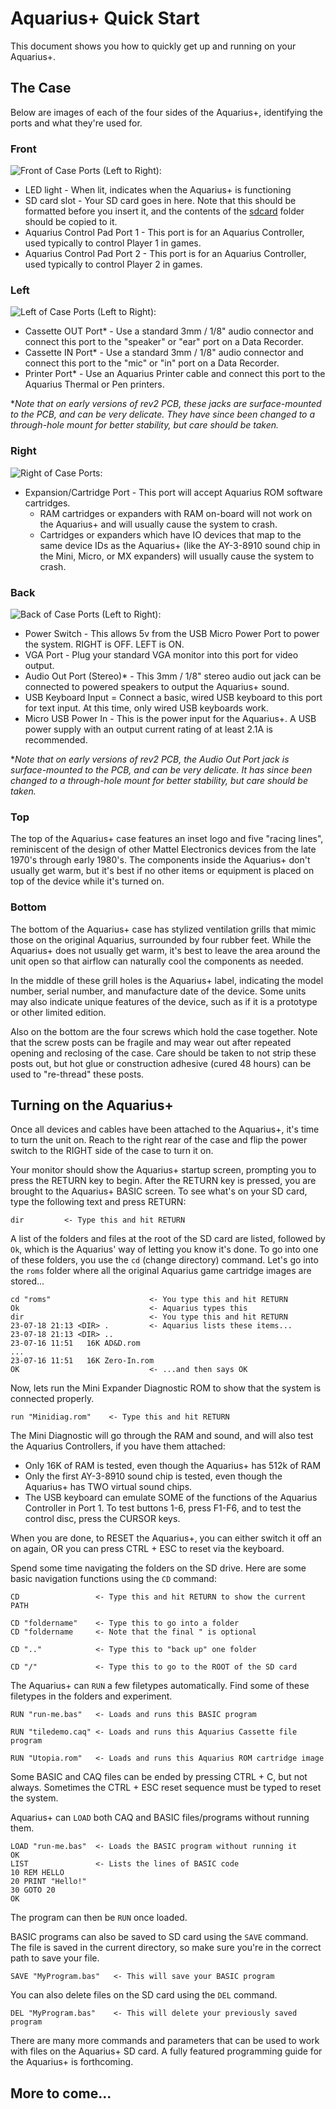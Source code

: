# Aquarius+ Quick Start

This document shows you how to quickly get up and running on your Aquarius+.

## The Case
Below are images of each of the four sides of the Aquarius+, identifying the ports and what they're used for.

### Front
![Front of Case](images/aqp_front.jpg)
Ports (Left to Right):
- LED light - When lit, indicates when the Aquarius+ is functioning
- SD card slot - Your SD card goes in here. Note that this should be formatted before you insert it, and the contents of the [sdcard](sdcard) folder should be copied to it.
- Aquarius Control Pad Port 1 - This port is for an Aquarius Controller, used typically to control Player 1 in games.
- Aquarius Control Pad Port 2 - This port is for an Aquarius Controller, used typically to control Player 2 in games.

### Left
![Left of Case](images/aqp_left.jpg)
Ports (Left to Right):
- Cassette OUT Port* - Use a standard 3mm / 1/8" audio connector and connect this port to the "speaker" or "ear" port on a Data Recorder.
- Cassette IN Port* - Use a standard 3mm / 1/8" audio connector and connect this port to the "mic" or "in" port on a Data Recorder.
- Printer Port* - Use an Aquarius Printer cable and connect this port to the Aquarius Thermal or Pen printers.

**Note that on early versions of rev2 PCB, these jacks are surface-mounted to the PCB, and can be very delicate. They have since been changed to a through-hole mount for better stability, but care should be taken.*

### Right
![Right of Case](images/aqp_right.jpg)
Ports:
- Expansion/Cartridge Port - This port will accept Aquarius ROM software cartridges.
  - RAM cartridges or expanders with RAM on-board will not work on the Aquarius+ and will usually cause the system to crash.
  - Cartridges or expanders which have IO devices that map to the same device IDs as the Aquarius+ (like the AY-3-8910 sound chip in the Mini, Micro, or MX expanders) will usually cause the system to crash.

### Back
![Back of Case](images/aqp_back.jpg)
Ports (Left to Right):
- Power Switch - This allows 5v from the USB Micro Power Port to power the system. RIGHT is OFF. LEFT is ON.
- VGA Port - Plug your standard VGA monitor into this port for video output.
- Audio Out Port (Stereo)* - This 3mm / 1/8" stereo audio out jack can be connected to powered speakers to output the Aquarius+ sound.
- USB Keyboard Input = Connect a basic, wired USB keyboard to this port for text input. At this time, only wired USB keyboards work.
- Micro USB Power In - This is the power input for the Aquarius+. A USB power supply with an output current rating of at least 2.1A is recommended.

**Note that on early versions of rev2 PCB, the Audio Out Port jack is surface-mounted to the PCB, and can be very delicate. It has since been changed to a through-hole mount for better stability, but care should be taken.*

### Top
The top of the Aquarius+ case features an inset logo and five "racing lines", reminiscent of the design of other Mattel Electronics devices from the late 1970's through early 1980's. The components inside the Aquarius+ don't usually get warm, but it's best if no other items or equipment is placed on top of the device while it's turned on.

### Bottom
The bottom of the Aquarius+ case has stylized ventilation grills that mimic those on the original Aquarius, surrounded by four rubber feet. While the Aquarius+ does not usually get warm, it's best to leave the area around the unit open so that airflow can naturally cool the components as needed.

In the middle of these grill holes is the Aquarius+ label, indicating the model number, serial number, and manufacture date of the device. Some units may also indicate unique features of the device, such as if it is a prototype or other limited edition.

Also on the bottom are the four screws which hold the case together. Note that the screw posts can be fragile and may wear out after repeated opening and reclosing of the case. Care should be taken to not strip these posts out, but hot glue or construction adhesive (cured 48 hours) can be used to "re-thread" these posts.

## Turning on the Aquarius+
Once all devices and cables have been attached to the Aquarius+, it's time to turn the unit on. Reach to the right rear of the case and flip the power switch to the RIGHT side of the case to turn it on.

Your monitor should show the Aquarius+ startup screen, prompting you to press the RETURN key to begin. After the RETURN key is pressed, you are brought to the Aquarius+ BASIC screen. To see what's on your SD card, type the following text and press RETURN:

    dir         <- Type this and hit RETURN

A list of the folders and files at the root of the SD card are listed, followed by `Ok`, which is the Aquarius' way of letting you know it's done. To go into one of these folders, you use the `cd` (change directory) command. Let's go into the `roms` folder where all the original Aquarius game cartridge images are stored...

    cd "roms"                      <- You type this and hit RETURN
    Ok                             <- Aquarius types this
    dir                            <- You type this and hit RETURN
    23-07-18 21:13 <DIR> .         <- Aquarius lists these items...
    23-07-18 21:13 <DIR> ..
    23-07-16 11:51   16K AD&D.rom
    ...
    23-07-16 11:51   16K Zero-In.rom 
    OK                             <- ...and then says OK

Now, lets run the Mini Expander Diagnostic ROM to show that the system is connected properly.

    run "Minidiag.rom"    <- Type this and hit RETURN

The Mini Diagnostic will go through the RAM and sound, and will also test the Aquarius Controllers, if you have them attached:
- Only 16K of RAM is tested, even though the Aquarius+ has 512k of RAM
- Only the first AY-3-8910 sound chip is tested, even though the Aquarius+ has TWO virtual sound chips.
- The USB keyboard can emulate SOME of the functions of the Aquarius Controller in Port 1. To test buttons 1-6, press F1-F6, and to test the control disc, press the CURSOR keys.

When you are done, to RESET the Aquarius+, you can either switch it off an on again, OR you can press CTRL + ESC to reset via the keyboard.

Spend some time navigating the folders on the SD drive. Here are some basic navigation functions using the `CD` command:

    CD                 <- Type this and hit RETURN to show the current PATH

    CD "foldername"    <- Type this to go into a folder
    CD "foldername     <- Note that the final " is optional

    CD ".."            <- Type this to "back up" one folder

    CD "/"             <- Type this to go to the ROOT of the SD card
    
The Aquarius+ can `RUN` a few filetypes automatically. Find some of these filetypes in the folders and experiment.

    RUN "run-me.bas"   <- Loads and runs this BASIC program

    RUN "tiledemo.caq" <- Loads and runs this Aquarius Cassette file program

    RUN "Utopia.rom"   <- Loads and runs this Aquarius ROM cartridge image

Some BASIC and CAQ files can be ended by pressing CTRL + C, but not always. Sometimes the CTRL + ESC reset sequence must be typed to reset the system.

Aquarius+ can `LOAD` both CAQ and BASIC files/programs without running them.

    LOAD "run-me.bas"  <- Loads the BASIC program without running it
    OK
    LIST               <- Lists the lines of BASIC code
    10 REM HELLO
    20 PRINT "Hello!"
    30 GOTO 20
    OK

The program can then be `RUN` once loaded.

BASIC programs can also be saved to SD card using the `SAVE` command. The file is saved in the current directory, so make sure you're in the correct path to save your file.

    SAVE "MyProgram.bas"   <- This will save your BASIC program

You can also delete files on the SD card using the `DEL` command.

    DEL "MyProgram.bas"    <- This will delete your previously saved program

There are many more commands and parameters that can be used to work with files on the Aquarius+ SD card. A fully featured programming guide for the Aquarius+ is forthcoming.

## More to come...

